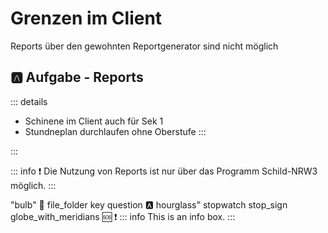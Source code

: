 # Grenzen im Client

Reports über den gewohnten Reportgenerator sind nicht möglich


## :a: Aufgabe - Reports



 ::: details
  * Schinene im Client auch für Sek 1
  * Stundneplan durchlaufen ohne Oberstufe
 :::

:::
     
::: info 
:exclamation: Die Nutzung von Reports ist nur über das Programm Schild-NRW3 möglich.
:::


"bulb"
:mag_right:
file_folder
key
question
:a:
hourglass"
stopwatch
stop_sign
globe_with_meridians
:sos:
:exclamation:
::: info
This is an info box.
:::


